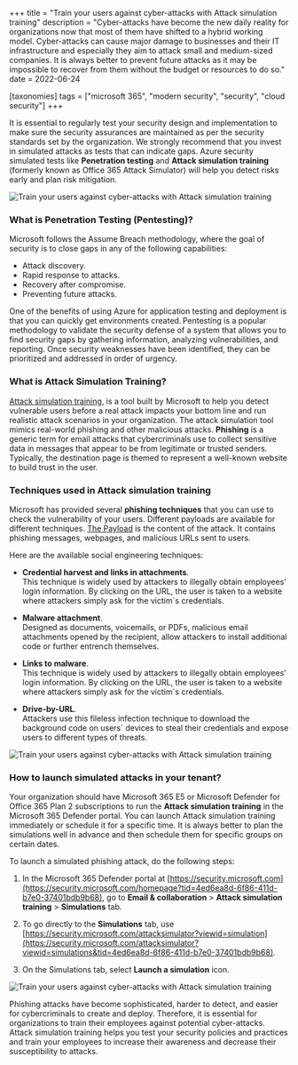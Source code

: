+++
title = "Train your users against cyber-attacks with Attack simulation training"
description = "Cyber-attacks have become the new daily reality for organizations now that most of them have shifted to a hybrid working model. Cyber-attacks can cause major damage to businesses and their IT infrastructure and especially they aim to attack small and medium-sized companies. It is always better to prevent future attacks as it may be impossible to recover from them without the budget or resources to do so."
date = 2022-06-24

[taxonomies]
tags = ["microsoft 365", "modern security", "security", "cloud security"]
+++

It is essential to regularly test your security design and implementation to make sure the security assurances are maintained as per the security standards set by the organization. We strongly recommend that you invest in simulated attacks as tests that can indicate gaps. Azure security simulated tests like **Penetration testing** and **Attack simulation training** (formerly known as Office 365 Attack Simulator) will help you detect risks early and plan risk mitigation. 

![Train your users against cyber-attacks with Attack simulation training](/img/Pentesting-1.png)

### What is Penetration Testing (Pentesting)?

Microsoft follows the Assume Breach methodology, where the goal of security is to close gaps in any of the following capabilities:  
 
* Attack discovery.
* Rapid response to attacks. 
* Recovery after compromise.
* Preventing future attacks.

One of the benefits of using Azure for application testing and deployment is that you can quickly get environments created. Pentesting is a popular methodology to validate the security defense of a system that allows you to find security gaps by gathering information, analyzing vulnerabilities, and reporting. Once security weaknesses have been identified, they can be prioritized and addressed in order of urgency. 

### What is Attack Simulation Training? 

[Attack simulation training](https://docs.microsoft.com/en-us/microsoft-365/security/office-365-security/attack-simulation-training-get-started?view=o365-worldwide), is a tool built by Microsoft to help you detect vulnerable users before a real attack impacts your bottom line and run realistic attack scenarios in your organization. The attack simulation tool mimics real-world phishing and other malicious attacks. **Phishing** is a generic term for email attacks that cybercriminals use to collect sensitive data in messages that appear to be from legitimate or trusted senders. Typically, the destination page is themed to represent a well-known website to build trust in the user.  

### Techniques used in Attack simulation training

Microsoft has provided several **phishing techniques** that you can use to check the vulnerability of your users. Different payloads are available for different techniques. [The Payload](https://docs.microsoft.com/en-us/microsoft-365/security/office-365-security/attack-simulation-training-payload-automations?view=o365-worldwide) is the content of the attack. It contains phishing messages, webpages, and malicious URLs sent to users.

Here are the available social engineering techniques: 

*	**Credential harvest and links in attachments**.     
    This technique is widely used by attackers to illegally obtain employees’ login information. By clicking on the URL, the user is taken to a website where attackers simply ask for the victim`s credentials.

*	**Malware attachment**.     
    Designed as documents, voicemails, or PDFs, malicious email attachments opened by the recipient, allow attackers to install additional code or further entrench themselves.

*	**Links to malware**.     
    This technique is widely used by attackers to illegally obtain employees’ login information. By clicking on the URL, the user is taken to a website where attackers simply ask for the victim`s credentials.

*	**Drive-by-URL**.     
    Attackers use this fileless infection technique to download the background code on users` devices to steal their credentials and expose users to different types of threats.

![Train your users against cyber-attacks with Attack simulation training](/img/Pentesting-2.png)

### How to launch simulated attacks in your tenant? 

Your organization should have Microsoft 365 E5 or Microsoft Defender for Office 365 Plan 2 subscriptions to run the **Attack simulation training** in the Microsoft 365 Defender portal. You can launch Attack simulation training immediately or schedule it for a specific time. It is always better to plan the simulations well in advance and then schedule them for specific groups on certain dates.

To launch a simulated phishing attack, do the following steps: 

1.  In the Microsoft 365 Defender portal at [https://security.microsoft.com](https://security.microsoft.com/homepage?tid=4ed6ea8d-6f86-411d-b7e0-37401bdb9b68), go to **Email & collaboration** > **Attack simulation training** > **Simulations** tab.

2.  To go directly to the **Simulations** tab, use [https://security.microsoft.com/attacksimulator?viewid=simulation](https://security.microsoft.com/attacksimulator?viewid=simulations&tid=4ed6ea8d-6f86-411d-b7e0-37401bdb9b68).

3.  On the Simulations tab, select **Launch a simulation** icon.

![Train your users against cyber-attacks with Attack simulation training](/img/Pentesting-3.png)

Phishing attacks have become sophisticated, harder to detect, and easier for cybercriminals to create and deploy. Therefore, it is essential for organizations to train their employees against potential cyber-attacks. Attack simulation training helps you test your security policies and practices and train your employees to increase their awareness and decrease their 
susceptibility to attacks.

 


